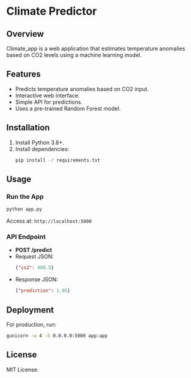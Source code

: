 # Climate Predictor

## Overview
Climate_app is a web application that estimates temperature anomalies based on CO2 levels using a machine learning model.

## Features
- Predicts temperature anomalies based on CO2 input.
- Interactive web interface.
- Simple API for predictions.
- Uses a pre-trained Random Forest model.

## Installation
1. Install Python 3.8+.
2. Install dependencies:
   ```bash
   pip install -r requirements.txt
   ```

## Usage
### Run the App
```bash
python app.py
```
Access at: `http://localhost:5000`

### API Endpoint
- **POST /predict**
- Request JSON:
  ```json
  {"co2": 400.5}
  ```
- Response JSON:
  ```json
  {"prediction": 1.05}
  ```

## Deployment
For production, run:
```bash
gunicorn -w 4 -b 0.0.0.0:5000 app:app
```

## License
MIT License.

